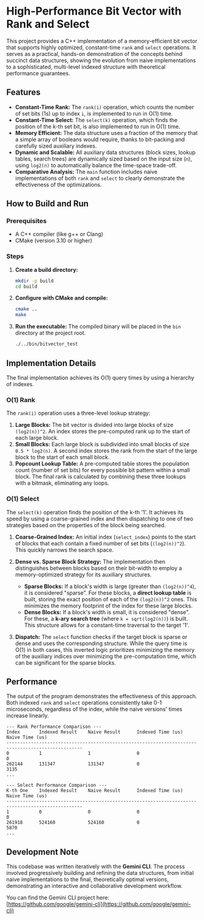 # High-Performance Bit Vector with Rank and Select

This project provides a C++ implementation of a memory-efficient bit vector that supports highly optimized, constant-time `rank` and `select` operations. It serves as a practical, hands-on demonstration of the concepts behind succinct data structures, showing the evolution from naive implementations to a sophisticated, multi-level indexed structure with theoretical performance guarantees.

## Features

- **Constant-Time Rank:** The `rank(i)` operation, which counts the number of set bits (1s) up to index `i`, is implemented to run in O(1) time.
- **Constant-Time Select:** The `select(k)` operation, which finds the position of the k-th set bit, is also implemented to run in O(1) time.
- **Memory Efficient:** The data structure uses a fraction of the memory that a simple array of booleans would require, thanks to bit-packing and carefully sized auxiliary indexes.
- **Dynamic and Scalable:** All auxiliary data structures (block sizes, lookup tables, search trees) are dynamically sized based on the input size (`n`), using `log2(n)` to automatically balance the time-space trade-off.
- **Comparative Analysis:** The `main` function includes naive implementations of both `rank` and `select` to clearly demonstrate the effectiveness of the optimizations.

## How to Build and Run

### Prerequisites

- A C++ compiler (like g++ or Clang)
- CMake (version 3.10 or higher)

### Steps

1.  **Create a build directory:**
    ```bash
    mkdir -p build
    cd build
    ```

2.  **Configure with CMake and compile:**
    ```bash
    cmake ..
    make
    ```

3.  **Run the executable:**
    The compiled binary will be placed in the `bin` directory at the project root.
    ```bash
    ./../bin/bitvector_test
    ```

## Implementation Details

The final implementation achieves its O(1) query times by using a hierarchy of indexes.

### O(1) Rank

The `rank(i)` operation uses a three-level lookup strategy:
1.  **Large Blocks:** The bit vector is divided into large blocks of size `(log2(n))^2`. An index stores the pre-computed rank up to the start of each large block.
2.  **Small Blocks:** Each large block is subdivided into small blocks of size `0.5 * log2(n)`. A second index stores the rank from the start of the large block to the start of each small block.
3.  **Popcount Lookup Table:** A pre-computed table stores the population count (number of set bits) for every possible bit pattern within a small block. The final rank is calculated by combining these three lookups with a bitmask, eliminating any loops.

### O(1) Select

The `select(k)` operation finds the position of the k-th '1'. It achieves its speed by using a coarse-grained index and then dispatching to one of two strategies based on the properties of the block being searched.

1.  **Coarse-Grained Index:** An initial index (`select_index`) points to the start of blocks that each contain a fixed number of set bits (`(log2(n))^2`). This quickly narrows the search space.

2.  **Dense vs. Sparse Block Strategy:** The implementation then distinguishes between blocks based on their bit-width to employ a memory-optimized strategy for its auxiliary structures.
    -   **Sparse Blocks:** If a block's width is large (greater than `(log2(n))^4`), it is considered "sparse". For these blocks, a **direct lookup table** is built, storing the exact position of each of the `(log2(n))^2` ones. This minimizes the memory footprint of the index for these large blocks.
    -   **Dense Blocks:** If a block's width is small, it is considered "dense". For these, a **k-ary search tree** (where `k = sqrt(log2(n))`) is built. This structure allows for a constant-time traversal to the target '1'.

3.  **Dispatch:** The `select` function checks if the target block is sparse or dense and uses the corresponding structure. While the query time is O(1) in both cases, this inverted logic prioritizes minimizing the memory of the auxiliary indices over minimizing the pre-computation time, which can be significant for the sparse blocks.

## Performance

The output of the program demonstrates the effectiveness of this approach. Both indexed `rank` and `select` operations consistently take 0-1 microseconds, regardless of the index, while the naive versions' times increase linearly.

```
--- Rank Performance Comparison ---
Index       Indexed Result    Naive Result      Indexed Time (us)        Naive Time (us)
--------------------------------------------------------------------------------------------------
0           1                 1                 0                        0
262144      131347            131347            0                        3135
...

--- Select Performance Comparison ---
K-th One    Indexed Result    Naive Result      Indexed Time (us)        Naive Time (us)
--------------------------------------------------------------------------------------------------
1           0                 0                 0                        0
261918      524160            524160            0                        5870
...
```

## Development Note

This codebase was written iteratively with the **Gemini CLI**. The process involved progressively building and refining the data structures, from initial naive implementations to the final, theoretically optimal versions, demonstrating an interactive and collaborative development workflow.

You can find the Gemini CLI project here: [https://github.com/google/gemini-cli](https://github.com/google/gemini-cli)